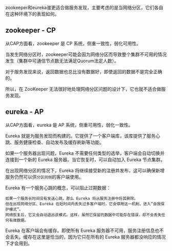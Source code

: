 zookeeper和eureka谁更适合做服务发现，主要考虑的是当网络分区，它们各自在这种环境下的表现如何。

## zookeeper - CP

从CAP方面看，zookeeper 是 CP 系统，侧重一致性，弱化可用性。

当发生网络分区时，zookeeper可能会因为网络分区而导致整个集群不可用的情况发生（集群中可通信节点数无法满足Quorum法定人数）。

对于服务发现来说，返回数据也总比没有数据好，即使返回的数据不是完全正确的。

所以，在 ZooKeeper 无法很好地处理网络分区问题的设计下，它也就不适合做服务发现。

## eureka - AP

从CAP方面看，eureka 是 AP 系统，侧重可用性，弱化一致性。

Eureka 就是为服务发现而构建的。它提供了一个客户端库，该库提供了服务心跳、服务健康检查、自动发布及缓存刷新等功能。

如果一个服务器出现问题，Eureka 不需要任何类型的选举，客户端会自动切换并连接到一个新的 Eureka 服务器。当它恢复时，可以自动加入 Eureka 节点集群。

在出现网络分区的情况下，Eureka 将继续接受新的注册并发布，这可以确保新增服务仍然可以供`分区同侧`的客户端使用。

Eureka 有一个服务心跳的概念，可以阻止过期数据：
  
    如果一个服务长时间没有发送心跳，那么 Eureka 将从服务注册中将其删除。
    但在出现网络分区、Eureka 在短时间内丢失过多客户端时，它会停用这一机制，进入“自我保护模式”。
    网络恢复后，它又会自动退出该模式。这样，虽然它保留的数据中可能存在错误，却不会丢失任何有效数据。

Eureka 在客户端会有缓存。即使所有 Eureka 服务器不可用，服务注册信息也不会丢失。缓存在这里是恰当的，因为它只在所有的 Eureka 服务器都没响应的情况下才会用到。 



